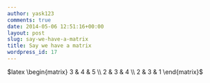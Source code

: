 ```yaml
---
author: yask123
comments: true
date: 2014-05-06 12:51:16+00:00
layout: post
slug: say-we-have-a-matrix
title: Say we have a matrix
wordpress_id: 17
---
```


$latex \begin{matrix} 3 & 4 & 5 \\ 2 & 3 & 4 \\ 2 & 3 & 1 \end{matrix}$
